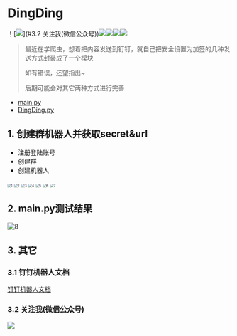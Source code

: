 # DingDing

！[<img src="https://img.shields.io/badge/微信公众号-OwnStudyNotes-{徽标颜色}.svg">](#3.2 关注我(微信公众号))[<img src="https://img.shields.io/badge/CSDN-(jiangtao)-{徽标颜色}.svg">](https://me.csdn.net/weixin_46005735)<img src="https://img.shields.io/badge/version-0.1.0-{徽标颜色}.svg"><img src="https://img.shields.io/badge/version-0.1.0-{徽标颜色}.svg"><img src="https://img.shields.io/badge/python_version-3.7-{徽标颜色}.svg">

> 最近在学爬虫，想着把内容发送到钉钉，就自己把安全设置为加签的几种发送方式封装成了一个模块
>
> 如有错误，还望指出~
>
> 后期可能会对其它两种方式进行完善

- [main.py](./main.py)
- [DingDing.py](./DingDing/DingDing.py)

## 1. 创建群机器人并获取secret&url

- 注册登陆账号
- 创建群
- 创建机器人

<img src="https://github.com/jt-jiangtao/DingDing/blob/master/DingDing_img/1.jpg" alt="1" style="zoom:50%;" />

<img src="https://github.com/jt-jiangtao/DingDing/blob/master/DingDing_img/2.jpg" alt="2" style="zoom:50%;" />

<img src="https://github.com/jt-jiangtao/DingDing/blob/master/DingDing_img/3.jpg" alt="3" style="zoom:50%;" />

<img src="https://github.com/jt-jiangtao/DingDing/blob/master/DingDing_img/4.jpg" alt="4" style="zoom:50%;" />

<img src="https://github.com/jt-jiangtao/DingDing/blob/master/DingDing_img/5.jpg" alt="5" style="zoom:50%;" />

<img src="https://github.com/jt-jiangtao/DingDing/blob/master/DingDing_img/6.jpg" alt="6" style="zoom:50%;" />

<img src="https://github.com/jt-jiangtao/DingDing/blob/master/DingDing_img/7.jpg" alt="7" style="zoom:50%;" />

## 2. main.py测试结果

![8](https://github.com/jt-jiangtao/DingDing/blob/master/DingDing_img/8.jpg)

## 3. 其它

### 3.1 钉钉机器人文档

[钉钉机器人文档](https://ding-doc.dingtalk.com/doc#/serverapi2/qf2nxq)

### 3.2 关注我(微信公众号)

<img src="https://github.com/jt-jiangtao/DingDing/blob/master/DingDing_img/1.jpg">

